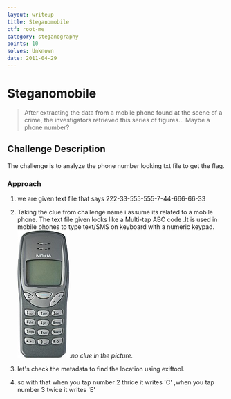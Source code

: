 ```yaml
---
layout: writeup
title: Steganomobile
ctf: root-me
category: steganography
points: 10
solves: Unknown
date: 2011-04-29
---
```


# Steganomobile 

> After extracting the data from a mobile phone found at the scene of a crime, the investigators retrieved this series of figures... Maybe a phone number?

## Challenge Description
The challenge is to analyze the phone number looking txt file to get the flag.



### Approach
1. we are given text file that says 222-33-555-555-7-44-666-66-33

2. Taking the clue from challenge name i assume its related to a mobile phone. The text file given looks like  a Multi-tap ABC code .It is used in mobile phones to type text/SMS on keyboard with a numeric keypad.
![Steganomobile](/assets/images/root-me/steganography/Nokia_3210_3.jpg).*no clue in the picture.*
2. let's check the metadata to find the location using exiftool.
3. so with that when you tap number 2 thrice it writes 'C' ,when you tap number 3 twice it writes 'E'


